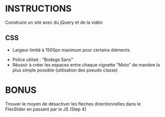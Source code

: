 # INSTRUCTIONS
Construire un site avec du jQuery et de la vidéo

<!-- ## HTML
- Utilisation du reset.css ou du normalize.css
- Utilisation du plugin jQuery [Flexslider](https://www.woothemes.com/flexslider/) :
    - cliquer sur ce lien
    - télécharger le plugin
    - suivre les instructions (Step 1 à 3)
    - Attention à l'étape 3, si utilisation de jQuery > 1.8 utiliser .on('load') et non l'alias .load() -->

## CSS
- Largeur limité à 1500px maximum pour certains éléments
<!-- - Taille de la police :
    - nav : 2.5rem
    - h1 : 4rem
    - h2 : 3rem
    - titres vignette : 2.5rem -->
- Police utilisé : "Bodega Sans"
- Réussir à créer les espaces entre chaque vignette "Moto" de manière la plus simple possible (utilisation des pseudo classe)

# BONUS
Trouver le moyen de désactiver les fleches directionnelles dans le FlexSlider en passant par le JS (Step 4)
